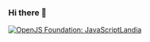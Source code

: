 ### Hi there 👋

<!--START_SECTION:badges-->

[![OpenJS Foundation: JavaScriptLandia](https://images.credly.com/size/110x110/images/abf73960-edd2-4115-9ab9-e42e9fd967e9/JSLandia.png)](http://www.credly.com/badges/76728aa6-359a-4119-951a-1e9e8ef1a97f "OpenJS Foundation: JavaScriptLandia")
<!--END_SECTION:badges-->
